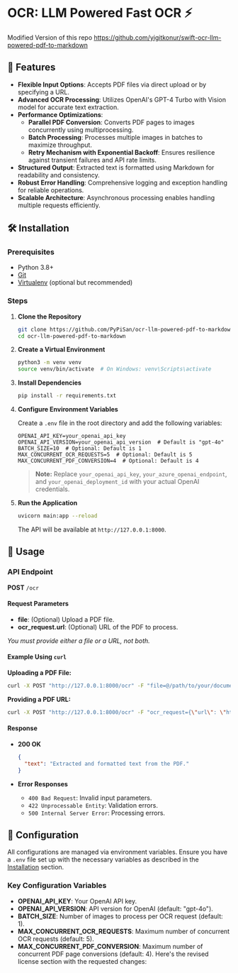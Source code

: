 # OCR: LLM Powered Fast OCR ⚡
Modified Version of this repo https://github.com/yigitkonur/swift-ocr-llm-powered-pdf-to-markdown

## 🌟 Features

- **Flexible Input Options**: Accepts PDF files via direct upload or by specifying a URL.
- **Advanced OCR Processing**: Utilizes OpenAI's GPT-4 Turbo with Vision model for accurate text extraction.
- **Performance Optimizations**:
  - **Parallel PDF Conversion**: Converts PDF pages to images concurrently using multiprocessing.
  - **Batch Processing**: Processes multiple images in batches to maximize throughput.
  - **Retry Mechanism with Exponential Backoff**: Ensures resilience against transient failures and API rate limits.
- **Structured Output**: Extracted text is formatted using Markdown for readability and consistency.
- **Robust Error Handling**: Comprehensive logging and exception handling for reliable operations.
- **Scalable Architecture**: Asynchronous processing enables handling multiple requests efficiently.

## 🛠️ Installation

### Prerequisites

- Python 3.8+
- [Git](https://git-scm.com/)
- [Virtualenv](https://virtualenv.pypa.io/en/latest/) (optional but recommended)

### Steps

1. **Clone the Repository**

   ```bash
   git clone https://github.com/PyPiSan/ocr-llm-powered-pdf-to-markdown.git
   cd ocr-llm-powered-pdf-to-markdown
   ```

2. **Create a Virtual Environment**

   ```bash
   python3 -m venv venv
   source venv/bin/activate  # On Windows: venv\Scripts\activate
   ```

3. **Install Dependencies**

   ```bash
   pip install -r requirements.txt
   ```

4. **Configure Environment Variables**

   Create a `.env` file in the root directory and add the following variables:

   ```env
   OPENAI_API_KEY=your_openai_api_key
   OPENAI_API_VERSION=your_openai_api_version  # Default is "gpt-4o"
   BATCH_SIZE=10  # Optional: Default is 1
   MAX_CONCURRENT_OCR_REQUESTS=5  # Optional: Default is 5
   MAX_CONCURRENT_PDF_CONVERSION=4  # Optional: Default is 4
   ```

   > **Note:** Replace `your_openai_api_key`, `your_azure_openai_endpoint`, and `your_openai_deployment_id` with your actual OpenAI credentials.

5. **Run the Application**

   ```bash
   uvicorn main:app --reload
   ```

   The API will be available at `http://127.0.0.1:8000`.

## 🎯 Usage

### API Endpoint

**POST** `/ocr`

#### Request Parameters

- **file**: (Optional) Upload a PDF file.
- **ocr_request.url**: (Optional) URL of the PDF to process.

*You must provide either a file or a URL, not both.*

#### Example Using `curl`

**Uploading a PDF File:**

```bash
curl -X POST "http://127.0.0.1:8000/ocr" -F "file=@/path/to/your/document.pdf"
```

**Providing a PDF URL:**

```bash
curl -X POST "http://127.0.0.1:8000/ocr" -F "ocr_request={\"url\": \"https://example.com/document.pdf\"}" -H "Content-Type: application/json"
```

#### Response

- **200 OK**

  ```json
  {
    "text": "Extracted and formatted text from the PDF."
  }
  ```

- **Error Responses**

  - `400 Bad Request`: Invalid input parameters.
  - `422 Unprocessable Entity`: Validation errors.
  - `500 Internal Server Error`: Processing errors.

## 🧰 Configuration

All configurations are managed via environment variables. Ensure you have a `.env` file set up with the necessary variables as described in the [Installation](#installation) section.

### Key Configuration Variables

- **OPENAI_API_KEY**: Your OpenAI API key.
- **OPENAI_API_VERSION**: API version for OpenAI (default: "gpt-4o").
- **BATCH_SIZE**: Number of images to process per OCR request (default: 1).
- **MAX_CONCURRENT_OCR_REQUESTS**: Maximum number of concurrent OCR requests (default: 5).
- **MAX_CONCURRENT_PDF_CONVERSION**: Maximum number of concurrent PDF page conversions (default: 4).
Here's the revised license section with the requested changes:
